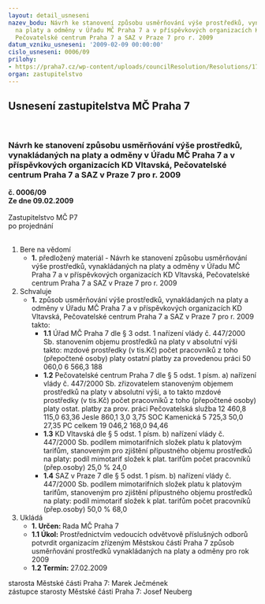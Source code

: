 ```yaml
---
layout: detail_usneseni
nazev_bodu: Návrh ke stanovení způsobu usměrňování výše prostředků, vynakládaných
  na platy a odměny v Úřadu MČ Praha 7 a v příspěvkových organizacích KD Vltavská,
  Pečovatelské centrum Praha 7 a SAZ v Praze 7 pro r. 2009
datum_vzniku_usneseni: '2009-02-09 00:00:00'
cislo_usneseni: 0006/09
prilohy:
- https://praha7.cz/wp-content/uploads/councilResolution/Resolutions/17779/1-09-usnesen%c3%ad0058_09.doc
organ: zastupitelstvo
---
```

<div id="ucUsn_pList" class="usn">
	<span><h2>Usnesení zastupitelstva MČ Praha 7 </h2>
<br></span><div class="standBody">
<span><h3>Návrh ke stanovení způsobu usměrňování výše prostředků, vynakládaných na platy a odměny v Úřadu MČ Praha 7 a v příspěvkových organizacích KD Vltavská, Pečovatelské centrum Praha 7 a SAZ v Praze 7 pro r. 2009</h3></span><div class="center">
		<strong>č. 0006/09</strong><br>
	</div>
<div class="center">
		<strong>Ze dne 09.02.2009</strong><br><br>
	</div>Zastupitelstvo MČ P7<br> po projednání<br><br><ol>
<li>Bere na vědomí<ul><li>
<strong>1.</strong> předložený materiál - Návrh ke stanovení způsobu usměrňování výše prostředků, vynakládaných na platy a odměny v Úřadu MČ Praha 7 a v příspěvkových organizacích KD Vltavská, Pečovatelské centrum Praha 7 a SAZ v Praze 7 pro r. 2009</li></ul>
</li>
<li>Schvaluje<ul><li>
<strong>1.</strong> způsob usměrňování výše prostředků, vynakládaných na platy a odměny v Úřadu MČ Praha 7 a v příspěvkových organizacích KD Vltavská, Pečovatelské centrum Praha 7 a SAZ v Praze 7 pro r. 2009  takto: <ul>
<li>
<strong>1.1</strong> Úřad MČ Praha 7                                                                                                dle § 3 odst. 1 nařízení vlády č. 447/2000 Sb. stanovením objemu prostředků na platy v absolutní výši takto:                                                           mzdové prostředky (v tis.Kč)	                                        počet pracovníků z toho                                                                          (přepočtené osoby) platy              ostatní platby za provedenou práci                                           50 060,0                                       6 566,3                                        188</li>
<li>
<strong>1.2</strong> Pečovatelské centrum Praha 7                                                                                dle § 5 odst. 1 písm. a) nařízení vlády č. 447/2000 Sb. zřizovatelem stanoveným objemem prostředků na platy v absolutní výši, a to takto mzdové prostředky (v tis.Kč)	                                        počet pracovníků                          z toho	                                                                 (přepočtené osoby)                                                           platy 	                             ostat. platby za prov. práci                        Pečovatelská služba    12 460,8   	         115,0	                     63,36                 Jesle                                 860,1	             3,0	                       3,75               SOC Kamenická           5 725,3	           50,0   	                     27,35          PC celkem                  19 046,2	         168,0	                     94,46</li>
<li>
<strong>1.3</strong> KD Vltavská                                                                                                            dle § 5 odst. 1 písm. b) nařízení vlády č. 447/2000 Sb. podílem mimotarifních složek platu k platovým tarifům, stanoveným pro zjištění přípustného objemu prostředků na platy:                                                             podíl mimotarif složek k plat. tarifům             počet pracovníků (přep.osoby) 25,0 %	                                                                       24,0</li>
<li>
<strong>1.4</strong> SAZ v Praze 7                                                                                                            dle § 5 odst. 1 písm. b) nařízení vlády č. 447/2000 Sb. podílem mimotarifních složek platu k platovým tarifům, stanoveným pro zjištění přípustného objemu prostředků na platy:                                                            podíl mimotarif složek k plat. tarifům             počet pracovníků (přep.osoby) 50,0 %	                                                                       68,0</li>
</ul>
</li></ul>
</li>
<li>Ukládá<ul>
<li>
<strong>1. Určen: </strong>Rada MČ Praha 7</li>
<li>
<strong>1.1 Úkol: </strong>Prostřednictvím vedoucích odvětvově příslušných odborů potvrdit organizacím zřízeným Městskou částí Praha 7 způsob usměrňování prostředků vynakládaných na platy a odměny pro rok 2009</li>
<li>
<strong>1.2 Termín: </strong>27.02.2009</li>
</ul>
</li>
</ol>starosta Městské části Praha 7: Marek Ječmének<br>zástupce starosty Městské části Praha 7: Josef Neuberg
</div>
</div>